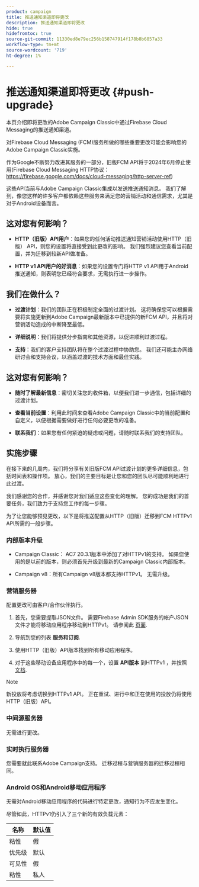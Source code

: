 ```yaml
---
product: campaign
title: 推送通知渠道即将更改
description: 推送通知渠道即将更改
hide: true
hidefromtoc: true
source-git-commit: 11330ed8e79ec256b158747914f178b8b6857a33
workflow-type: tm+mt
source-wordcount: '719'
ht-degree: 1%

---
```


# 推送通知渠道即将更改 {#push-upgrade}

本页介绍即将更改的Adobe Campaign Classic中通过Firebase Cloud Messaging的推送通知渠道。

对Firebase Cloud Messaging (FCM)服务所做的哪些重要更改可能会影响您的Adobe Campaign Classic实施。

作为Google不断努力改进其服务的一部分，旧版FCM API将于2024年6月停止使用(Firebase Cloud Messaging HTTP协议：https://firebase.google.com/docs/cloud-messaging/http-server-ref)

这些API当前与Adobe Campaign Classic集成以发送推送通知消息。 我们了解到，像您这样的许多客户都依赖这些服务来满足您的营销活动和通信需求，尤其是对于Android设备而言。

## 这对您有何影响？

* **HTTP（旧版）API用户**：如果您的任何活动推送通知营销活动使用HTTP（旧版） API，则您的设置将直接受到此更改的影响。 我们强烈建议您查看当前配置，并为迁移到较新API做准备。

* **HTTP v1 API用户的好消息**：如果您的设置专门将HTTP v1 API用于Android推送通知，则表明您已经符合要求，无需执行进一步操作。

## 我们在做什么？

* **过渡计划**：我们的团队正在积极制定全面的过渡计划。 这将确保您可以根据需要将实施更新到Adobe Campaign最新版本中已提供的新FCM API，并且将对营销活动造成的中断降至最低。

* **详细说明**：我们将提供分步指南和其他资源，以促进顺利过渡过程。

* **支持**：我们的客户支持团队将在整个过渡过程中协助您。 我们还可能主办网络研讨会和支持会议，以涵盖过渡的技术方面和最佳实践。

## 这对您有何影响？

* **随时了解最新信息**：密切关注您的收件箱，以便我们进一步通信，包括详细的过渡计划。

* **查看当前设置**：利用此时间来查看Adobe Campaign Classic中的当前配置和自定义，以便根据需要做好进行任何必要更改的准备。

* **联系我们**：如果您有任何紧迫的疑虑或问题，请随时联系我们的支持团队。

## 实施步骤

在接下来的几周内，我们将分享有关旧版FCM API过渡计划的更多详细信息，包括时间表和操作项。 放心，我们的主要目标是让您和您的团队尽可能顺利地进行此过渡。

我们感谢您的合作，并感谢您对我们适应这些变化的理解。 您的成功是我们的首要任务，我们致力于支持您工作的每一步骤。

为了让您能够预见更改，以下是将推送配置从HTTP（旧版）迁移到FCM HTTPv1 API所需的一般步骤。

### 内部版本升级

* Campaign Classic： AC7 20.3.1版本中添加了对HTTPv1的支持。 如果您使用的是以前的版本，则必须首先升级到最新的Campaign Classic内部版本。

* Campaign v8：所有Campaign v8版本都支持HTTPv1。 无需升级。

### 营销服务器

配置更改可由客户/合作伙伴执行。

1. 首先，您需要提取JSON文件。 需要Firebase Admin SDK服务的帐户JSON文件才能将移动应用程序移动到HTTPv1。 请参阅此 [页面](https://firebase.google.com/docs/admin/setup#initialize-sdk).

1. 导航到您的列表 **服务和订阅**.

1. 使用HTTP（旧版）API版本找到所有移动应用程序。

1. 对于这些移动设备应用程序中的每一个，设置 **API版本** 到HTTPv1 ，并按照 [文档](https://experienceleague.adobe.com/docs/campaign-classic/using/sending-messages/sending-push-notifications/configure-the-mobile-app/configuring-the-mobile-application-android.html).

>[!NOTE]
>
>新投放将考虑切换到HTTPv1 API。 正在重试、进行中和正在使用的投放仍将使用HTTP（旧版）API。

### 中间源服务器

无需进行更改。

### 实时执行服务器

您需要就此联系Adobe Campaign支持。 迁移过程与营销服务器的迁移过程相同。

### Android OS和Android移动应用程序

无需对Android移动应用程序的代码进行特定更改，通知行为不应发生变化。

尽管如此，HTTPv1仍引入了三个新的有效负载元素：

| 名称 | 默认值 |
|---|---|
| 粘性 | 假 |
| 优先级 | 默认 |
| 可见性 | 假 |
| 粘性 | 私人 |
